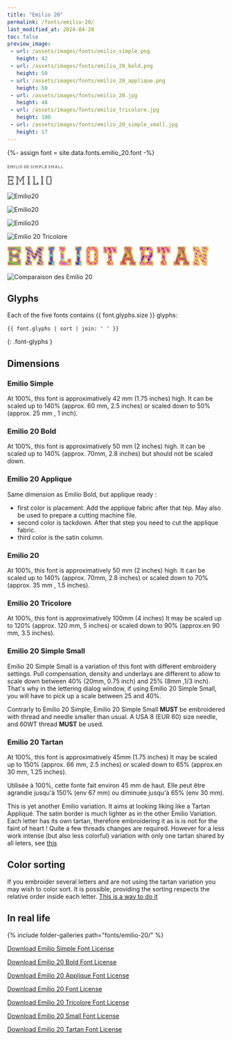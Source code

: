 ```yaml
---
title: "Emilio 20"
permalink: /fonts/emilio-20/
last_modified_at: 2024-04-28
toc: false
preview_image:
 - url: /assets/images/fonts/emilio_simple.png
   height: 42
 - url: /assets/images/fonts/emilio_20_bold.png
   height: 50
 - url: /assets/images/fonts/emilio_20_applique.png
   height: 50
 - url: /assets/images/fonts/emilio_20.jpg
   height: 48
 - url: /assets/images/fonts/emilio_tricolore.jpg
   height: 100
 - url: /assets/images/fonts/emilio_20_simple_small.jpg
   height: 17
---
```

{%- assign font = site.data.fonts.emilio_20.font -%}

<img 
     src="/assets/images/fonts/emilio_20_simple_small.jpg"
     alt="Emilio20" height="8">
     
<img 
     src="/assets/images/fonts/emilio_simple.png"
     alt="Emilio20" height="21">
 
<img 
     src="/assets/images/fonts/emilio_20_bold.png"
     alt="Emilio20" height="25">
 
<img 
     src="/assets/images/fonts/emilio_20_applique.png"
     alt="Emilio20" height="25">

<img 
     src="/assets/images/fonts/emilio_20.jpg"
     alt="Emilio20" height="24">
     
<img 
     src="/assets/images/fonts/emilio_tricolore.jpg"
     alt="Emilio 20 Tricolore" height="50">
   
<img 
     src="/assets/images/fonts/emilio_tartan.png"
     alt="Emilio 20 Tartan" height="45">

     
 <img 
     src="/assets/images/fonts/emilio_20_all_versions_english.png"
     alt="Comparaison des Emilio 20" >
     
## Glyphs

Each of the five fonts  contains  {{ font.glyphs.size }} glyphs:

```
{{ font.glyphs | sort | join: ' ' }}
```
{: .font-glyphs }

## Dimensions

###  Emilio Simple

At 100%, this font is approximatively  42 mm (1.75 inches) high.
It can be scaled up to  140% (approx. 60 mm, 2.5 inches)  or scaled down to 50% (approx. 25 mm , 1 inch).

### Emilio 20 Bold

At 100%, this font is approximatively  50 mm (2 inches) high.
It can be scaled up to  140% (approx. 70mm, 2.8 inches)  but should not be scaled down.

### Emilio 20 Applique

Same dimension as Emilio Bold, but applique ready :
* first color is placement. Add the applique fabric after that tep.  May also be used to prepare a cutting machine file.
* second color  is  tackdown. After  that step you need to cut the applique fabric.
* third color is the satin column.

###  Emilio 20

At 100%, this font is approximatively  50 mm (2 inches) high.
It can be scaled up to  140% (approx. 70mm, 2.8 inches)  or scaled  down to 70% (approx. 35 mm , 1.5 inches).

### Emilio 20 Tricolore

At 100%, this font is approximatively 100mm (4 inches)
It may be scaled  up to 120% (approx. 120 mm, 5 inches) or scaled down to 90% (approx.en 90 mm, 3.5 inches).

### Emilio 20 Simple Small

Emilio 20 Simple Small is a variation of this font with different embroidery settings. Pull compensation, density and underlays are different to allow to scale down between 40% (20mm, 0.75 inch) and 25% (8mm ,1/3 inch). That's why in the lettering dialog window, if using Emilio 20 Simple Small, you will have to pick up a scale between 25 and 40%. 

Contrarly to Emilio 20 Simple, Emilio 20 Simple  Small  **MUST** be embroidered with thread and needle smaller than usual.
A USA 8 (EUR 60) size needle, and 60WT thread **MUST** be used.

### Emilio 20 Tartan

At 100%, this font is approximatively 45mm (1.75 inches)
It may be scaled  up to 150% (approx. 66 mm, 2.5 inches) or scaled down to 65% (approx.en 30 mm, 1.25 inches).

Utilisée à 100%, cette fonte fait environ  45 mm de haut.
Elle peut être agrandie jusqu'à 150% (env 67 mm) ou diminuée jusqu'à 65% (env 30 mm).

This is yet another Emilio variation. It aims at looking liking  like a Tartan Appliqué. The satin border is much lighter as in the other Emilio Variation. Each letter has its own tartan, therefore embroidering it as is is not for the faint of heart ! Quite a few threads changes are required. However for a less work intense (but also less colorful) variation with only one tartan shared by all leters, see  [this](https://inkstitch.org/tutorials/make_tartan_font_easier/) 


## Color sorting

If you embroider several letters and are not using the tartan variation you may wish to color sort. It is possible, providing the sorting respects the relative order inside each letter. [This is a way to do it](https://inkstitch.org/en/docs/lettering/#color-sorting)

## In real life

{% include folder-galleries path="fonts/emilio-20/" %}

[Download Emilio Simple Font License](https://github.com/inkstitch/inkstitch/tree/main/fonts/emilio_20_simple/LICENSE)

[Download Emilio 20 Bold Font License](https://github.com/inkstitch/inkstitch/tree/main/fonts/emilio_20_bold/LICENSE)

[Download Emilio 20 Applique Font License](https://github.com/inkstitch/inkstitch/tree/main/fonts/emilio_20_applique/LICENSE)

[Download Emilio 20 Font License](https://github.com/inkstitch/inkstitch/tree/main/fonts/emilio_20/LICENSE)

[Download Emilio 20 Tricolore Font License](https://github.com/inkstitch/inkstitch/tree/main/fonts/emilio_20_tricolore/LICENSE)

[Download Emilio 20 Small Font License](https://github.com/inkstitch/inkstitch/tree/main/fonts/emilio_20_tricolore/LICENSE)


[Download Emilio 20 Tartan Font License](https://github.com/inkstitch/inkstitch/tree/main/fonts/emilio_20_tricolore/LICENSE)




